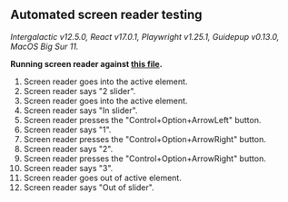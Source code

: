 ## Automated screen reader testing

_Intergalactic v12.5.0, React v17.0.1, Playwright v1.25.1,
Guidepup v0.13.0, MacOS Big Sur 11._

**Running screen reader against [this file](https://github.com/semrush/intergalactic/blob/master/website/docs/components/slider/examples/slider.jsx).**

1. Screen reader goes into the active element.
2. Screen reader says "2 slider".
3. Screen reader goes into the active element.
4. Screen reader says "In slider".
5. Screen reader presses the "Control+Option+ArrowLeft" button.
6. Screen reader says "1".
7. Screen reader presses the "Control+Option+ArrowRight" button.
8. Screen reader says "2".
9. Screen reader presses the "Control+Option+ArrowRight" button.
10. Screen reader says "3".
11. Screen reader goes out of active element.
12. Screen reader says "Out of slider".

